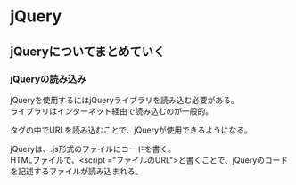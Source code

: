 # jQuery
## jQueryについてまとめていく
### jQueryの読み込み
jQueryを使用するにはjQueryライブラリを読み込む必要がある。  
ライブラリはインターネット経由で読み込むのが一般的。  
<head>タグの中でURLを読み込むことで、jQueryが使用できるようになる。  
  
jQueryは、.js形式のファイルにコードを書く。  
HTMLファイルで、<script  ="ファイルのURL"></script>と書くことで、jQueryのコードを記述するファイルが読み込まれる。  
<script>はCSSファイルの読み込みのように<head>タグの中にも書けるが、<スラッシュbody>の直前に書くことで、WEBページの表示速度をより早めることが出来る。  
  
jQueryはHTMLの中身を操作するため、HTMLの読み込みが完了してからjQueryによる操作を開始するようにする。  
そのためにはreadyイベントを使用。  
  
### モーダル
モーダルとはclickイベントなどに基づいて、表示/非表示が行われる要素のこと。  
手順は以下の3つ。  
①モーダルをcssで非表示に。  
②scriptでログインボタンにclickイベントを設定。  
③clickイベントでモーダルを表示。  
